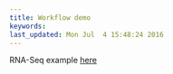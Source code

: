 ```yaml
---
title: Workflow demo
keywords: 
last_updated: Mon Jul  4 15:48:24 2016
---
```


RNA-Seq example [here](https://htmlpreview.github.io/?https://raw.githubusercontent.com/tgirke/CSHL_RNAseq/gh-pages/_vignettes/05_RNAseq/systemPipeRNAseq.html)



